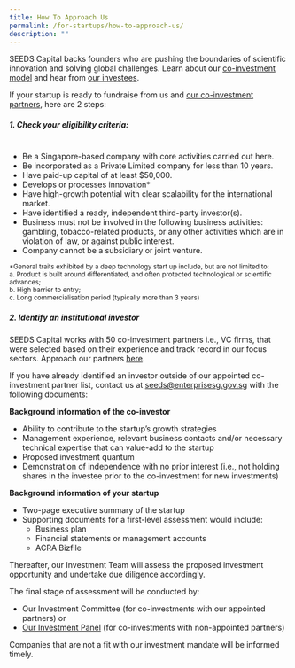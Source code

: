 ```yaml
---
title: How To Approach Us
permalink: /for-startups/how-to-approach-us/
description: ""
---
```

SEEDS Capital backs founders who are pushing the boundaries of scientific innovation and solving global challenges. Learn about our [co-investment model](/about-us/our-co-investment-model/) and hear from [our investees](/our-portfolio-companies/portfolio-companies/).

If your startup is ready to fundraise from us and [our co-investment partners](/for-startups/co-investment-partners), here are 2 steps:

##### **1. Check your eligibility criteria:** <br/><br/>

* Be a Singapore-based company with core activities carried out here.
* Be incorporated as a Private Limited company for less than 10 years.
* Have paid-up capital of at least $50,000.
* Develops or processes innovation*
* Have high-growth potential with clear scalability for the international market.
* Have identified a ready, independent third-party investor(s).
* Business must not be involved in the following business activities: gambling, tobacco-related products, or any other activities which are in violation of law, or against public interest.
* Company cannot be a subsidiary or joint venture.

<small>*General traits exhibited by a deep technology start up include, but are not limited to:</small>
<br>
<small>a. Product is built around differentiated, and often protected technological or scientific advances;</small>
<br>
<small>b. High barrier to entry;</small>
<br>
<small>c. Long commercialisation period (typically more than 3 years)</small>



##### **2. Identify an institutional investor** 
SEEDS Capital works with 50 co-investment partners i.e., VC firms, that were selected based on their experience and track record in our focus sectors. Approach our partners [here](/for-startups/co-investment-partners).

If you have already identified an investor outside of our appointed co-investment partner list, contact us at [seeds@enterprisesg.gov.sg](mailto:seeds@enterprisesg.gov.sg) with the following documents:

**Background information of the co-investor**
* Ability to contribute to the startup’s growth strategies
* Management experience, relevant business contacts and/or necessary technical expertise that can value-add to the startup
* Proposed investment quantum
* Demonstration of independence with no prior interest (i.e., not holding shares in the investee prior to the co-investment for new investments)

**Background information of your startup**
* Two-page executive summary of the startup
* Supporting documents for a first-level assessment would include:
	* Business plan 
	* Financial statements or management accounts 
	* ACRA Bizfile

Thereafter, our Investment Team will assess the proposed investment opportunity and undertake due diligence accordingly. 

The final stage of assessment will be conducted by: 
* Our Investment Committee (for co-investments with our appointed partners) or 
* [Our Investment Panel](/about-us/investment-panel/) (for co-investments with non-appointed partners)

Companies that are not a fit with our investment mandate   will be informed timely.
